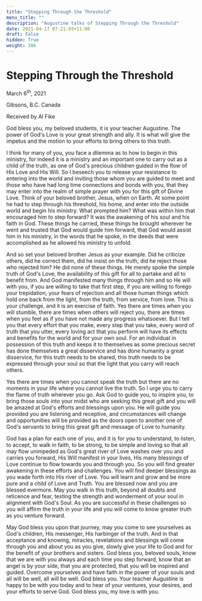 ```yaml
---
title: "Stepping Through the Threshold"
menu_title: ""
description: "Augustine talks of Stepping Through the Threshold"
date: 2021-04-17 07:21:03+11:00
draft: False
hidden: True
weight: 386
---
```

# Stepping Through the Threshold

March 6<sup>th</sup>, 2021

Gibsons, B.C. Canada

Received by Al Fike


God bless you, my beloved students, it is your teacher Augustine. The power of God's Love is your great strength and ally. It is what will give the impetus and the motion to your efforts to bring others to this truth.

I think for many of you, you face a dilemma as to how to begin in this ministry, for indeed it is a ministry and an important one to carry out as a child of the truth, as one of God's precious children guided in the flow of His Love and His Will. So I beseech you to release your resistance to entering into the world and inviting those whom you are guided to meet and those who have had long time connections and bonds with you, that they may enter into the realm of simple prayer with you for this gift of Divine Love. Think of your beloved brother, Jesus, when on Earth. At some point he had to step through his threshold, his home, and enter into the outside world and begin his ministry. What prompted him? What was within him that encouraged him to step forward? It was the awakening of his soul and his faith in God. These things he carried, these things he brought wherever he went and trusted that God would guide him forward, that God would assist him in his ministry, in the words that he spoke, in the deeds that were accomplished as he allowed his ministry to unfold.

And so set your beloved brother Jesus as your example. Did he criticize others, did he correct them, did he insist on the truth, did he reject those who rejected him? He did none of these things. He merely spoke the simple truth of God's Love, the availability of this gift for all to partake and all to benefit from. And God manifested many things through him and so He will with you, if you are willing to take that first step, if you are willing to forego your trepidation, your fears of rejection and all those human things which hold one back from the light, from the truth, from service, from love. This is your challenge, and it is an exercise of faith. Yes there are times when you will stumble, there are times when others will reject you, there are times when you feel as if you have not made any progress whatsoever. But I tell you that every effort that you make, every step that you take, every word of truth that you utter, every loving act that you perform will have its effects and benefits for the world and for your own soul. For an individual in possession of this truth and keeps it to themselves as some precious secret has done themselves a great disservice and has done humanity a great disservice, for this truth needs to be shared, this truth needs to be expressed through your soul so that the light that you carry will reach others.

Yes there are times when you cannot speak the truth but there are no moments in your life where you cannot live the truth. So I urge you to carry the flame of truth wherever you go. Ask God to guide you, to inspire you, to bring those souls into your midst who are seeking this great gift and you will be amazed at God's efforts and blessings upon you. He will guide you provided you are listening and receptive, and circumstances will change and opportunities will be provided as the doors open to another one of God's servants to bring this great gift and message of Love to humanity.

God has a plan for each one of you, and it is for you to understand, to listen, to accept, to walk in faith, to be strong, to be simple and loving so that all may flow unimpeded as God's great river of Love washes over you and carries you forward, His Will manifest in your lives, His many blessings of Love continue to flow towards you and through you. So you will find greater awakening in these efforts and challenges. You will find deeper blessings as you wade forth into His river of Love. You will learn and grow and be more pure and a child of Love and Truth. You are blessed now and you are blessed evermore. May you walk in this truth, beyond all doubts and reticence and fear, testing the strength and wonderment of your soul in alignment with God's Soul. As you are successful in these challenges so you will affirm the truth in your life and you will come to know greater truth as you venture forward.

May God bless you upon that journey, may you come to see yourselves as God's children, His messenger, His harbinger of the truth. And in that acceptance and knowing, miracles, revelations and blessings will come through you and about you as you give, slowly give your life to God and for the benefit of your brothers and sisters. God bless you, beloved souls, know that we are with you always and each time you step forward, know that an angel is by your side, that you are protected, that you will be inspired and guided. Overcome yourselves and have faith in the power of your souls and all will be well, all will be well. God bless you. Your teacher Augustine is happy to be with you today and to hear of your ventures, your desires, and your efforts to serve God. God bless you, my love is with you.